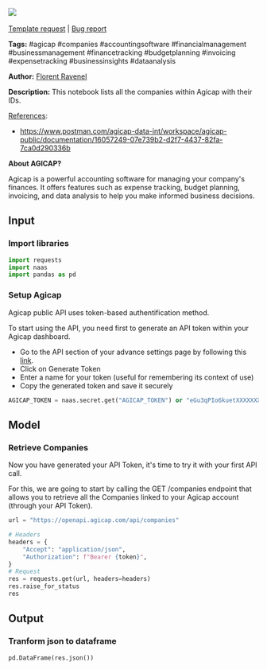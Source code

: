 <a href="https://app.naas.ai/user-redirect/naas/downloader?url=https://raw.githubusercontent.com/jupyter-naas/awesome-notebooks/master/Agicap/Agicap_List_companies.ipynb" target="_parent"><img src="https://naasai-public.s3.eu-west-3.amazonaws.com/open_in_naas.svg"/></a><br><br><a href="https://github.com/jupyter-naas/awesome-notebooks/issues/new?assignees=&labels=&template=template-request.md&title=Tool+-+Action+of+the+notebook+">Template request</a> | <a href="https://github.com/jupyter-naas/awesome-notebooks/issues/new?assignees=&labels=bug&template=bug_report.md&title=Agicap+-+List+companies:+Error+short+description">Bug report</a>

**Tags:** #agicap #companies #accountingsoftware #financialmanagement #businessmanagement #financetracking #budgetplanning #invoicing #expensetracking #businessinsights #dataanalysis

**Author:** [Florent Ravenel](https://www.linkedin.com/in/florent-ravenel/)

**Description:** This notebook lists all the companies within Agicap with their IDs.

<u>References</u>:
- https://www.postman.com/agicap-data-int/workspace/agicap-public/documentation/16057249-07e739b2-d2f7-4437-82fa-7ca0d290336b

**About AGICAP?**

Agicap is a powerful accounting software for managing your company's finances. It offers features such as expense tracking, budget planning, invoicing, and data analysis to help you make informed business decisions.

## Input

### Import libraries


```python
import requests
import naas
import pandas as pd
```

### Setup Agicap
Agicap public API uses token-based authentification method.

To start using the API, you need first to generate an API token within your Agicap dashboard.
- Go to the API section of your advance settings page by following this [link](https://app.agicap.com/fr/app/parametres/openapi).
- Click on Generate Token
- Enter a name for your token (useful for remembering its context of use)
- Copy the generated token and save it securely


```python
AGICAP_TOKEN = naas.secret.get("AGICAP_TOKEN") or "eGu3qPIo6kuetXXXXXXXX"
```

## Model

### Retrieve Companies
Now you have generated your API Token, it's time to try it with your first API call.

For this, we are going to start by calling the GET /companies endpoint that allows you to retrieve all the Companies linked to your Agicap account (through your API Token).


```python
url = "https://openapi.agicap.com/api/companies"

# Headers
headers = {
    "Accept": "application/json",
    "Authorization": f"Bearer {token}",
}
# Request
res = requests.get(url, headers=headers)
res.raise_for_status
res
```

## Output

### Tranform json to dataframe


```python
pd.DataFrame(res.json())
```
